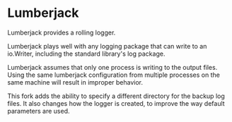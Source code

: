 # Lumberjack

Lumberjack provides a rolling logger.

Lumberjack plays well with any logging package that can write to an
io.Writer, including the standard library's log package.

Lumberjack assumes that only one process is writing to the output files.
Using the same lumberjack configuration from multiple processes on the same
machine will result in improper behavior.

This fork adds the ability to specify a different directory for the backup
log files. It also changes how the logger is created, to improve the way default
parameters are used.
